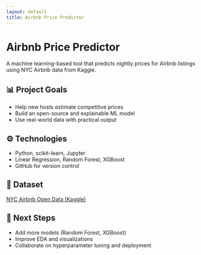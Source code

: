 ```yaml
---
layout: default
title: Airbnb Price Predictor
---
```


# Airbnb Price Predictor

A machine learning-based tool that predicts nightly prices for Airbnb listings using NYC Airbnb data from Kaggle.

## 📊 Project Goals
- Help new hosts estimate competitive prices
- Build an open-source and explainable ML model
- Use real-world data with practical output

## ⚙️ Technologies
- Python, scikit-learn, Jupyter
- Linear Regression, Random Forest, XGBoost
- GitHub for version control

## 📁 Dataset
[NYC Airbnb Open Data (Kaggle)](https://www.kaggle.com/datasets/dgomonov/new-york-city-airbnb-open-data)

## 🚧 Next Steps
- Add more models (Random Forest, XGBoost)
- Improve EDA and visualizations
- Collaborate on hyperparameter tuning and deployment
